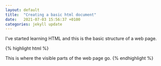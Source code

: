 ```yaml
---
layout: default
title:  "Creating a basic html document"
date:   2021-07-03 15:56:37 +0100
categories: jekyll update
---
```


I've started learning HTML and this is the basic structure of a web page.

{% highlight html %}
<!DOCTYPE HTML>
<html lang="en">
<head>
<meta charset="UTF-8">
<title>This goes in the browser tab title</title>
</head>
<body>
This is where the visible parts of the web page go.

</body>
</html>
{% endhighlight %}
